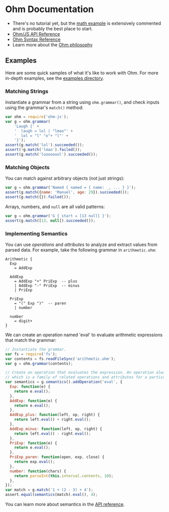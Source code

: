 # Ohm Documentation

* There's no tutorial yet, but the [math example](../examples/math/index.html) is extensively commented and is probably the best place to start.
* [Ohm/JS API Reference](./api-reference.md)
* [Ohm Syntax Reference](./syntax-reference.md)
* Learn more about the [Ohm philosophy](./philosophy.md)

## Examples

Here are some quick samples of what it's like to work with Ohm. For more in-depth examples, see the [examples directory](../examples/).

### Matching Strings

Instantiate a grammar from a string using `ohm.grammar()`, and check inputs using the grammar's `match()` method:

```js
var ohm = require('ohm-js');
var g = ohm.grammar(
    'Laugh {' +
    '  laugh = lol | "lmao"' +
    '  lol = "l" "o"+ "l"' +
    '}');
assert(g.match('lol').succeeded());
assert(!g.match('lmao').failed());
assert(g.match('loooooool').succeeded());
```

### Matching Objects

You can match against arbitrary objects (not just strings):

```js
var g = ohm.grammar('Named { named = { name: _, ... } }');
assert(g.match({name: 'Manuel', age: 29}).succeeded());
assert(g.match({}).failed());
```

Arrays, numbers, and `null` are all valid patterns:

```js
var g = ohm.grammar('G { start = [13 null] }');
assert(g.match([13, null]).succeeded());
```

### Implementing Semantics

You can use _operations_ and _attributes_ to analyze and extract values from parsed data. For example, take the following grammar in `arithmetic.ohm`:

<script type="text/markscript">
  var fs = require('fs');
  // Make sure the grammar embedded below is the same as in 'arithmetic.ohm'.
  markscript.transformNextBlock(function(code) {
    assert(code === fs.readFileSync('arithmetic.ohm').toString(),
           'arithmetic.ohm does not match grammar in doc');
    return '';  // Don't actually execute anything.
  });
</script>

```
Arithmetic {
  Exp
    = AddExp

  AddExp
    = AddExp "+" PriExp  -- plus
    | AddExp "-" PriExp  -- minus
    | PriExp

  PriExp
    = "(" Exp ")"  -- paren
    | number

  number
    = digit+
}
```

We can create an operation named 'eval' to evaluate arithmetic expressions that match the grammar:

```js
// Instantiate the grammar.
var fs = require('fs');
var contents = fs.readFileSync('arithmetic.ohm');
var g = ohm.grammar(contents);

// Create an operation that evaluates the expression. An operation always belongs to a Semantics,
// which is a family of related operations and attributes for a particular grammar.
var semantics = g.semantics().addOperation('eval', {
  Exp: function(e) {
    return e.eval();
  },
  AddExp: function(e) {
    return e.eval();
  },
  AddExp_plus: function(left, op, right) {
    return left.eval() + right.eval();
  },
  AddExp_minus: function(left, op, right) {
    return left.eval() - right.eval();
  },
  PriExp: function(e) {
    return e.eval();
  },
  PriExp_paren: function(open, exp, close) {
    return exp.eval();
  },
  number: function(chars) {
    return parseInt(this.interval.contents, 10);
  },
});
var match = g.match('1 + (2 - 3) + 4');
assert.equal(semantics(match).eval(), 4);
```

You can learn more about semantics in the [API reference](./api-reference.md#semantics).
